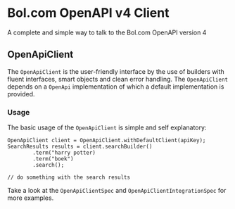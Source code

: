 Bol.com OpenAPI v4 Client
=========================

A complete and simple way to talk to the Bol.com OpenAPI version 4

OpenApiClient
-------------

The `OpenApiClient` is the user-friendly interface by the use of builders with
fluent interfaces, smart objects and clean error handling. The `OpenApiClient`
depends on a `OpenApi` implementation of which a default implementation is provided.

### Usage

The basic usage of the `OpenApiClient` is simple and self explanatory:

    OpenApiClient client = OpenApiClient.withDefaultClient(apiKey);
    SearchResults results = client.searchBuilder()
            .term("harry potter)
            .term("boek")
            .search();

    // do something with the search results

Take a look at the `OpenApiClientSpec` and `OpenApiClientIntegrationSpec` for more examples.
